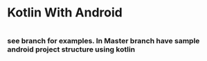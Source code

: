 # Kotlin With Android
# <h3>see branch for examples. In Master branch have sample android project structure using kotlin</h3>
